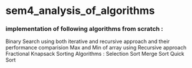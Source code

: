 # sem4_analysis_of_algorithms
### implementation of following algorithms from scratch :

Binary Search using both iterative and recursive approach and their performance comparision
Max and Min of array using Recursive approach
Fractional Knapsack
Sorting Algorithms : 
  Selection Sort
  Merge Sort
  Quick Sort
